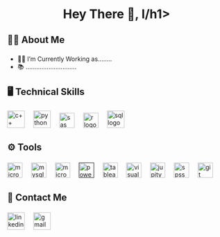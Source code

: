 <h1 align="center">Hey There 👋, I/h1>

###

<h2 align="left">👨‍💻  About Me</h2>

###

- 🧑‍💼 I’m Currently Working as........
- 📚 .............................

###

<h2 align="left">🖥️  Technical Skills </h2>

###

<div align="left">
  <a href="https://isocpp.org/"><img src="https://miro.medium.com/v2/resize:fit:1358/1*C4SccvODYv4SBypJFmYAEw.png" height="40" alt="c++ logo"  /></a>
  <img width="12" />
  <a href="https://www.python.org/"><img src="https://icons.iconarchive.com/icons/papirus-team/papirus-apps/128/python-icon.png" height="40" alt="python logo"/></a>
  <img width="12" />
    <a href="https://www.figma.com/"><img src="https://ocs-consulting.nl/wp-content/uploads/2018/05/sas-icon-162x162.png" height="35" alt="sas logo"  /></a>
  <img width="12" />
    <a href="https://www.figma.com/"><img src="https://cdn.freebiesupply.com/logos/large/2x/r-lang-logo-png-transparent.png" height="35" alt="r logo"  /></a>
  <img width="12" />
  <a href="https://www.w3schools.com/sql/"><img src="https://assets-global.website-files.com/5ecbeb8d7557e7f636691721/65837a5b8d4c796dcf51d5d4_Azure-SQL-database_logo.png" height="40" alt="sql logo"  /></a> 
</div>

###
 
<h2 align="left">⚙️  Tools</h2>

###
<div align="left">
  <a href="https://www.office.com/"><img src="https://logos-world.net/wp-content/uploads/2021/02/Microsoft-Office-365-Emblem.png" height="35" alt="microosoft office packages logo"  /></a>
  <img width="12" />
  <a href="https://www.mysql.com/"><img src="https://th.bing.com/th/id/R.bab2c760c60f17191cb3a002e08a3dbf?rik=X5IeaawJvNTZDg&pid=ImgRaw&r=0" height="35" alt="mysql logo"  /></a>
  <img width="12" />
  <a href="https://www.microsoft.com/en/sql-server/?msockid=1de1cf97d03f613f341ada7fd143608d"><img src="https://www.freeiconspng.com/uploads/sql-server-icon-png-1.png" height="35" alt="microsoft sql server logo"  /></a>
  <img width="12" />
  <a href=""><img src="https://th.bing.com/th/id/R.ce69d2355a34baf62cac185fe5e60f5d?rik=bszq7zDK%2fHDsQQ&riu=http%3a%2f%2fjywsoft.com%2fpic%2fProduct%2fPower-BI-_638175187417549447_HasThumb_Thumb.png&ehk=Q090aIUgky8fCHa%2bPWiLM73cKzmTQsjnmS8IM%2fjKgLs%3d&risl=&pid=ImgRaw&r=0" height="35" alt="power bi logo"/></a> 
  <img width="12" />
  <a href="https://developer.android.com/studio"><img src="https://wallpapers.com/images/featured/tableau-logo-png-th525w75z77ccxc9.png" height="35" alt="tableau logo"/></a> 
  <img width="12" />
  <a href="https://code.visualstudio.com/"><img src="https://code.visualstudio.com/assets/images/code-stable.png" height="35" alt="visual studio code logo"  /></a>
  <img width="12" />
   <a href="https://git-scm.com/"><img src="https://vinciai.academy/wp-content/uploads/2022/08/jupyter.png" height="35" alt="jupityer logo"  /></a>
  <img width="12" />
   <a href="https://www.figma.com/"><img src="https://brandslogos.com/wp-content/uploads/images/large/spss-logo.png" height="35" alt="spss logo"  /></a>
    <img width="12" />
     <a href="https://git-scm.com/"><img src="https://cdn3.iconfinder.com/data/icons/social-media-2169/24/social_media_social_media_logo_git-512.png" height="35" alt="git logo"  /></a>
  <img width="12" />
</div>

###

<h3 align="left"></h3>

###

###

<h2 align="left">📧  Contact Me</h2>

###

<div align="left">
  <img src="https://logospng.org/download/linkedin/logo-linkedin-icon-1536.png" height="40" alt="linkedin logo"  />
  <img width="12" />
  <img src="https://icon-library.com/images/gmail-icon-svg/gmail-icon-svg-28.jpg" height="40" alt="gmail logo"  />
</div>

###

